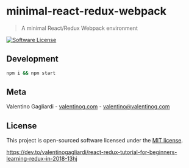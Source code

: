 # minimal-react-redux-webpack
> A minimal React/Redux Webpack environment

[![Software License](https://img.shields.io/badge/license-MIT-brightgreen.svg?style=flat)](LICENSE)

## Development

```bash
npm i && npm start
```

## Meta

Valentino Gagliardi - [valentinog.com](https://www.valentinog.com) - valentino@valentinog.com

## License

This project is open-sourced software licensed under the [MIT license](http://opensource.org/licenses/MIT).


https://dev.to/valentinogagliardi/react-redux-tutorial-for-beginners-learning-redux-in-2018-13hj